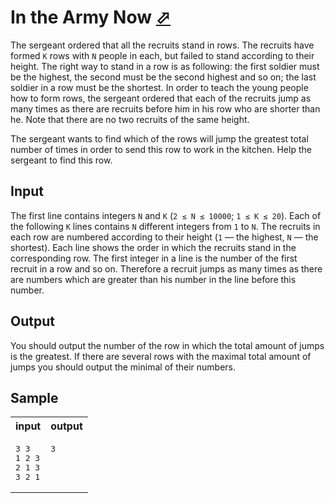 # In the Army Now [⬀](https://acm.timus.ru/problem.aspx?space=1&num=1090)

The sergeant ordered that all the recruits stand in rows. The recruits have formed `K` rows with `N` people in each, but failed to stand according to their height. The right way to stand in a row is as following: the first soldier must be the highest, the second must be the second highest and so on; the last soldier in a row must be the shortest. In order to teach the young people how to form rows, the sergeant ordered that each of the recruits jump as many times as there are recruits before him in his row who are shorter than he. Note that there are no two recruits of the same height.

The sergeant wants to find which of the rows will jump the greatest total number of times in order to send this row to work in the kitchen. Help the sergeant to find this row.

## Input

The first line contains integers `N` and `K` (`2 ≤ N ≤ 10000`; `1 ≤ K ≤ 20`). Each of the following `K` lines contains `N` different integers from `1` to `N`. The recruits in each row are numbered according to their height (`1` — the highest, `N` — the shortest). Each line shows the order in which the recruits stand in the corresponding row. The first integer in a line is the number of the first recruit in a row and so on. Therefore a recruit jumps as many times as there are numbers which are greater than his number in the line before this number.

## Output

You should output the number of the row in which the total amount of jumps is the greatest. If there are several rows with the maximal total amount of jumps you should output the minimal of their numbers.

## Sample

<table>
<tr>
<th>input</th>
<th>output</th>
</tr>
<tr>
<td style="vertical-align: top">
<pre>
3 3
1 2 3
2 1 3
3 2 1
</pre>
</td>
<td style="vertical-align: top">
<pre>
3
</pre>
</td>
</tr>
</table>
